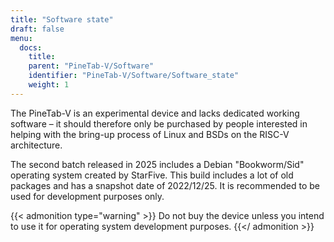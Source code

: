 ```yaml
---
title: "Software state"
draft: false
menu:
  docs:
    title:
    parent: "PineTab-V/Software"
    identifier: "PineTab-V/Software/Software_state"
    weight: 1
---
```


The PineTab-V is an experimental device and lacks dedicated working software – it should therefore only be purchased by people interested in helping with the bring-up process of Linux and BSDs on the RISC-V architecture. 

The second batch released in 2025 includes a Debian "Bookworm/Sid" operating system created by StarFive. This build includes a lot of old packages and has a snapshot date of 2022/12/25. It is recommended to be used for development purposes only. 

{{< admonition type="warning" >}}
 Do not buy the device unless you intend to use it for operating system development purposes.
{{</ admonition >}}
